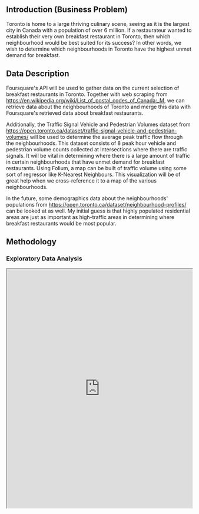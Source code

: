 ## Introduction (Business Problem)
Toronto is home to a large thriving culinary scene, seeing as it is the largest city in Canada with a population of over 6 million. If a restaurateur wanted to establish their very own breakfast restaurant in Toronto, then which neighbourhood would be best suited for its success? In other words, we wish to determine which neighbourhoods in Toronto have the highest unmet demand for breakfast.

## Data Description
Foursquare's API will be used to gather data on the current selection of breakfast restaurants in Toronto. Together with web scraping from <https://en.wikipedia.org/wiki/List_of_postal_codes_of_Canada:_M>, we can retrieve data about the neighbourhoods of Toronto and merge this data with Foursquare's retrieved data about breakfast restaurants. 

Additionally, the Traffic Signal Vehicle and Pedestrian Volumes dataset from <https://open.toronto.ca/dataset/traffic-signal-vehicle-and-pedestrian-volumes/> will be used to determine the average peak traffic flow through the neighbourhoods. This dataset consists of 8 peak hour vehicle and pedestrian volume counts collected at intersections where there are traffic signals. It will be vital in determining where there is a large amount of traffic in certain neighbourhoods that have unmet demand for breakfast restaurants. Using Folium, a map can be built of traffic volume using some sort of regressor like K-Nearest Neighbours. This visualization will be of great help when we cross-reference it to a map of the various neighbourhoods. 

In the future, some demographics data about the neighbourhoods' populations from <https://open.toronto.ca/dataset/neighbourhood-profiles/> can be looked at as well. My initial guess is that highly populated residential areas are just as important as high-traffic areas in determining where breakfast restaurants would be most popular.

## Methodology
### Exploratory Data Analysis

<iframe src="https://github.com/Griffin-Thomas/Applied_Data_Science_Capstone/first_map.html" height="650" width="100%"></iframe>